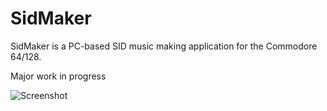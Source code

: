 # SidMaker

SidMaker is a PC-based SID music making application for the Commodore 64/128.

Major work in progress

![Screenshot](https://i.imgur.com/vkAJje0.png)

